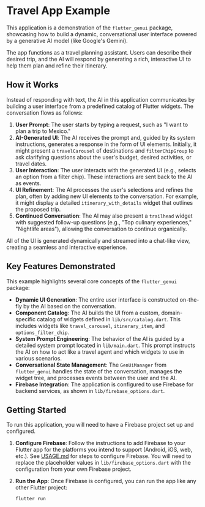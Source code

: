 # Travel App Example

This application is a demonstration of the `flutter_genui` package, showcasing how to build a dynamic, conversational user interface powered by a generative AI model (like Google's Gemini).

The app functions as a travel planning assistant. Users can describe their desired trip, and the AI will respond by generating a rich, interactive UI to help them plan and refine their itinerary.

## How it Works

Instead of responding with text, the AI in this application communicates by building a user interface from a predefined catalog of Flutter widgets. The conversation flows as follows:

1. **User Prompt**: The user starts by typing a request, such as "I want to plan a trip to Mexico."
2. **AI-Generated UI**: The AI receives the prompt and, guided by its system instructions, generates a response in the form of UI elements. Initially, it might present a `travelCarousel` of destinations and `filterChipGroup` to ask clarifying questions about the user's budget, desired activities, or travel dates.
3. **User Interaction**: The user interacts with the generated UI (e.g., selects an option from a filter chip). These interactions are sent back to the AI as events.
4. **UI Refinement**: The AI processes the user's selections and refines the plan, often by adding new UI elements to the conversation. For example, it might display a detailed `itinerary_with_details` widget that outlines the proposed trip.
5. **Continued Conversation**: The AI may also present a `trailhead` widget with suggested follow-up questions (e.g., "Top culinary experiences," "Nightlife areas"), allowing the conversation to continue organically.

All of the UI is generated dynamically and streamed into a chat-like view, creating a seamless and interactive experience.

## Key Features Demonstrated

This example highlights several core concepts of the `flutter_genui` package:

- **Dynamic UI Generation**: The entire user interface is constructed on-the-fly by the AI based on the conversation.
- **Component Catalog**: The AI builds the UI from a custom, domain-specific catalog of widgets defined in `lib/src/catalog.dart`. This includes widgets like `travel_carousel`, `itinerary_item`, and `options_filter_chip`.
- **System Prompt Engineering**: The behavior of the AI is guided by a detailed system prompt located in `lib/main.dart`. This prompt instructs the AI on how to act like a travel agent and which widgets to use in various scenarios.
- **Conversational State Management**: The `GenUiManager` from `flutter_genui` handles the state of the conversation, manages the widget tree, and processes events between the user and the AI.
- **Firebase Integration**: The application is configured to use Firebase for backend services, as shown in `lib/firebase_options.dart`.

## Getting Started

To run this application, you will need to have a Firebase project set up and configured.

1. **Configure Firebase**: Follow the instructions to add Firebase to your
   Flutter app for the platforms you intend to support (Android, iOS, web,
   etc.). See [USAGE.md](../../pkgs/flutter_genui/USAGE.md) for steps to
   configure Firebase. You will need to replace the placeholder values in
   `lib/firebase_options.dart` with the configuration from your own Firebase
   project.
2. **Run the App**: Once Firebase is configured, you can run the app like any other Flutter project:

   ```bash
   flutter run
   ```
